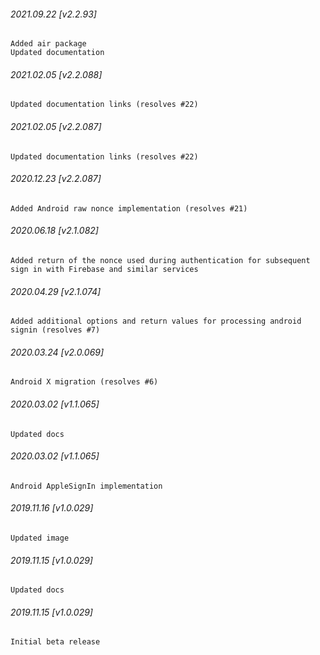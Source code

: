 ###### 2021.09.22 [v2.2.93]

```
Added air package 
Updated documentation
```



###### 2021.02.05 [v2.2.088]

```
Updated documentation links (resolves #22)
```


###### 2021.02.05 [v2.2.087]

```
Updated documentation links (resolves #22)
```


###### 2020.12.23 [v2.2.087]

```
Added Android raw nonce implementation (resolves #21)
```


###### 2020.06.18 [v2.1.082]

```
Added return of the nonce used during authentication for subsequent sign in with Firebase and similar services
```


###### 2020.04.29 [v2.1.074]

```
Added additional options and return values for processing android signin (resolves #7)
```


###### 2020.03.24 [v2.0.069]

```
Android X migration (resolves #6)
```


###### 2020.03.02 [v1.1.065]

```
Updated docs
```


###### 2020.03.02 [v1.1.065]

```
Android AppleSignIn implementation
```


###### 2019.11.16 [v1.0.029]

```
Updated image
```


###### 2019.11.15 [v1.0.029]

```
Updated docs
```


###### 2019.11.15 [v1.0.029]

```
Initial beta release
```
